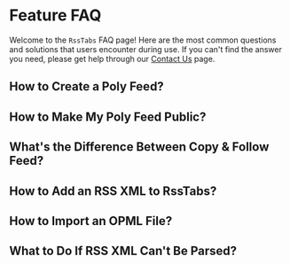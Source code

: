 # Feature FAQ

Welcome to the `RssTabs` FAQ page! Here are the most common questions and solutions that users encounter during use. If you can't find the answer you need, please get help through our [Contact Us](./about/contact-us) page.

## How to Create a Poly Feed?

## How to Make My Poly Feed Public?

## What's the Difference Between Copy & Follow Feed?

## How to Add an RSS XML to RssTabs?

## How to Import an OPML File?

## What to Do If RSS XML Can't Be Parsed?